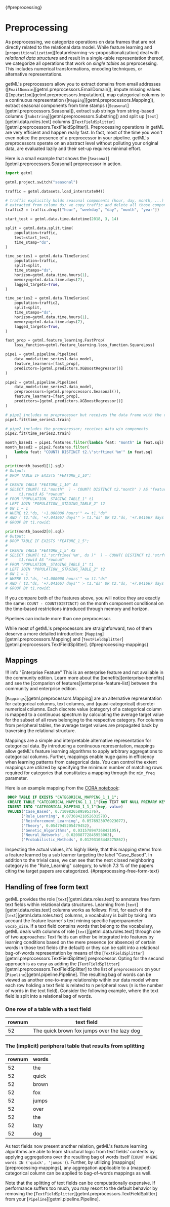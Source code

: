 [](){#preprocessing}
# Preprocessing

As preprocessing, we categorize operations on data frames that are not directly related to the relational data model. While feature learning and [`propositionalization`][featurelearning-vs-propositionalization] deal with *relational data structures* and result in a single-table representation thereof, we categorize all operations that work on *single tables* as preprocessing. This includes numerical transformations, encoding techniques, or alternative representations.

getML's preprocessors allow you to extract domains from email addresses ([`EmailDomain`][getml.preprocessors.EmailDomain]), impute missing values ([`Imputation`][getml.preprocessors.Imputation]), map categorical columns to a continuous representation ([`Mapping`][getml.preprocessors.Mapping]), extract seasonal components from time stamps ([`Seasonal`][getml.preprocessors.Seasonal]), extract sub strings from string-based columns ([`Substring`][getml.preprocessors.Substring]) and split up [`text`][getml.data.roles.text] columns ([`TextFieldSplitter`][getml.preprocessors.TextFieldSplitter]). Preprocessing operations in getML are very efficient and happen really fast. In fact, most of the time you won't even notice the presence of a preprocessor in your pipeline. getML's preprocessors operate on an abstract level without polluting your original data, are evaluated lazily and their set-up requires minimal effort.

Here is a small example that shows the [`Seasonal`][getml.preprocessors.Seasonal] preprocessor in action.
```python
import getml

getml.project.switch("seasonal")

traffic = getml.datasets.load_interstate94()

# traffic explicitly holds seasonal components (hour, day, month, ...)
# extracted from column ds; we copy traffic and delete all those components
traffic2 = traffic.drop(["hour", "weekday", "day", "month", "year"])

start_test = getml.data.time.datetime(2018, 3, 14)

split = getml.data.split.time(
    population=traffic,
    test=start_test,
    time_stamp="ds",
)

time_series1 = getml.data.TimeSeries(
    population=traffic,
    split=split,
    time_stamps="ds",
    horizon=getml.data.time.hours(1),
    memory=getml.data.time.days(7),
    lagged_targets=True,
)

time_series2 = getml.data.TimeSeries(
    population=traffic2,
    split=split,
    time_stamps="ds",
    horizon=getml.data.time.hours(1),
    memory=getml.data.time.days(7),
    lagged_targets=True,
)

fast_prop = getml.feature_learning.FastProp(
    loss_function=getml.feature_learning.loss_function.SquareLoss)

pipe1 = getml.pipeline.Pipeline(
    data_model=time_series1.data_model,
    feature_learners=[fast_prop],
    predictors=[getml.predictors.XGBoostRegressor()]
)

pipe2 = getml.pipeline.Pipeline(
    data_model=time_series2.data_model,
    preprocessors=[getml.preprocessors.Seasonal()],
    feature_learners=[fast_prop],
    predictors=[getml.predictors.XGBoostRegressor()]
)

# pipe1 includes no preprocessor but receives the data frame with the components
pipe1.fit(time_series1.train)

# pipe2 includes the preprocessor; receives data w/o components
pipe2.fit(time_series2.train)

month_based1 = pipe1.features.filter(lambda feat: "month" in feat.sql)
month_based2 = pipe2.features.filter(
    lambda feat: "COUNT( DISTINCT t2.\"strftime('%m'" in feat.sql
)

print(month_based1[1].sql)
# Output:
# DROP TABLE IF EXISTS "FEATURE_1_10";
# 
# CREATE TABLE "FEATURE_1_10" AS
# SELECT COUNT( t2."month"  ) - COUNT( DISTINCT t2."month" ) AS "feature_1_10",
#     t1.rowid AS "rownum"
# FROM "POPULATION__STAGING_TABLE_1" t1
# LEFT JOIN "POPULATION__STAGING_TABLE_2" t2
# ON 1 = 1
# WHERE t2."ds, '+1.000000 hours'" <= t1."ds"
# AND ( t2."ds, '+7.041667 days'" > t1."ds" OR t2."ds, '+7.041667 days'" IS NULL )
# GROUP BY t1.rowid;

print(month_based2[0].sql)
# Output:
# DROP TABLE IF EXISTS "FEATURE_1_5";
# 
# CREATE TABLE "FEATURE_1_5" AS
# SELECT COUNT( t2."strftime('%m', ds )"  ) - COUNT( DISTINCT t2."strftime('%m', ds )" ) AS "feature_1_5",
#     t1.rowid AS "rownum"
# FROM "POPULATION__STAGING_TABLE_1" t1
# LEFT JOIN "POPULATION__STAGING_TABLE_2" t2
# ON 1 = 1
# WHERE t2."ds, '+1.000000 hours'" <= t1."ds"
# AND ( t2."ds, '+7.041667 days'" > t1."ds" OR t2."ds, '+7.041667 days'" IS NULL )
# GROUP BY t1.rowid;
```


If you compare both of the features above, you will notice they are exactly the same: `COUNT - COUNT(DISTINCT)` on the month component conditional on the time-based restrictions introduced through memory and horizon.

Pipelines can include more than one preprocessor.

While most of getML's preprocessors are straightforward, two of them deserve a more detailed introduction: [`Mapping`][getml.preprocessors.Mapping] and [`TextFieldSplitter`][getml.preprocessors.TextFieldSplitter].
[](){#preprocessing-mappings}
## Mappings

!!! info "Enterprise Feature"
    This is an enterprise feature and not available in the community edition. Learn more about the [benefits][enterprise-benefits] and see the [comparion of features][enterprise-feature-list] between the community and enterprise edition.

[`Mappings`][getml.preprocessors.Mapping] are an alternative representation for categorical columns, text columns, and (quasi-categorical) discrete-numerical columns. Each discrete value (category) of a categorical column is mapped to a continuous spectrum by calculating the average target value for the subset of all rows belonging to the respective category. For columns from peripheral tables, the average target values are propagated back by traversing the relational structure.

Mappings are a simple and interpretable alternative representation for categorical data. By introducing a continuous representation, mappings allow getML's feature learning algorithms to apply arbitrary aggregations to categorical columns. Further, mappings enable huge gains in efficiency when learning patterns from categorical data. You can control the extent mappings are utilized by specifying the minimum number of matching rows required for categories that constitutes a mapping through the `min_freq` parameter.

Here is an example mapping from the [CORA notebook](https://nbviewer.getml.com/github/getml/getml-demo/blob/master/cora.ipynb):
```sql
 DROP TABLE IF EXISTS "CATEGORICAL_MAPPING_1_1_1";
 CREATE TABLE "CATEGORICAL_MAPPING_1_1_1"(key TEXT NOT NULL PRIMARY KEY, value NUMERIC);
 INSERT INTO "CATEGORICAL_MAPPING_1_1_1"(key, value)
 VALUES('Case_Based', 0.7109826589595376),
       ('Rule_Learning', 0.07368421052631578),
       ('Reinforcement_Learning', 0.0576923076923077),
       ('Theory', 0.0547945205479452),
       ('Genetic_Algorithms', 0.03157894736842105),
       ('Neural_Networks', 0.02088772845953003),
       ('Probabilistic_Methods', 0.01293103448275862);
```
Inspecting the actual values, it's highly likely, that this mapping stems from a feature learned by a sub learner targeting the label "Case_Based". In addition to the trivial case, we can see that the next closed neighboring category is the "Rule_Learning" category, to which 7.3 % of the papers citing the target papers are categorized.
[](){#preprocessing-free-form-text}
## Handling of free form text

getML provides the role [`text`][getml.data.roles.text] to annotate free form text fields within relational data structures. Learning from [`text`][getml.data.roles.text] columns works as follows: First, for each of the [`text`][getml.data.roles.text] columns, a vocabulary is built by taking into account the feature learner's text mining specific hyperparameter `vocab_size`. If a text field contains words that belong to the vocabulary, getML deals with columns of role [`text`][getml.data.roles.text] through one of two approaches: Text fields can either be integrated into features by learning conditions based on the mere presence (or absence) of certain words in those text fields (the default) or they can be split into a relational bag-of-words representation by means of the [`TextFieldSplitter`][getml.preprocessors.TextFieldSplitter] preprocessor. Opting for the second approach is as easy as adding the [`TextFieldSplitter`][getml.preprocessors.TextFieldSplitter] to the list of `preprocessors` on your [`Pipeline`][getml.pipeline.Pipeline]. The resulting bag of words can be viewed as another one-to-many relationship within our data model where each row holding a text field is related to n peripheral rows (n is the number of words in the text field). Consider the following example, where the text field is split into a relational bag of words.

### One row of a table with a text field

| rownum | text field                           |
|--------|--------------------------------------|
| 52     | The quick brown fox jumps over the lazy dog |

### The (implicit) peripheral table that results from splitting

| rownum | words |
|--------|-------|
| 52     | the   |
| 52     | quick |
| 52     | brown |
| 52     | fox   |
| 52     | jumps |
| 52     | over  |
| 52     | the   |
| 52     | lazy  |
| 52     | dog   |

As text fields now present another relation, getML's feature learning algorithms are able to learn structural logic from text fields' contents by applying aggregations over the resulting bag of words itself (`COUNT WHERE words IN ('quick', 'jumps')`). Further, by utilizing [mappings][preprocessing-mappings], any aggregation applicable to a (mapped) categorical column can be applied to bag-of-words mappings as well.

Note that the splitting of text fields can be computationally expensive. If performance suffers too much, you may resort to the default behavior by removing the [`TextFieldSplitter`][getml.preprocessors.TextFieldSplitter] from your [`Pipeline`][getml.pipeline.Pipeline].
